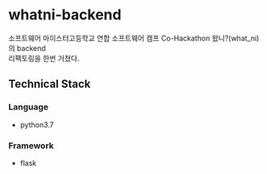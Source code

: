 # whatni-backend

소프트웨어 마이스터고등학교 연합 소프트웨어 캠프 Co-Hackathon 왔니?(what_ni)의 backend  
리팩토링을 한번 거쳤다.

## Technical Stack

### Language

- python3.7

### Framework

- flask
